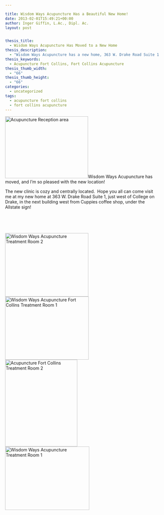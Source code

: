 ```yaml
---

title: Wisdom Ways Acupuncture Has a Beautiful New Home!
date: 2013-02-01T15:49:21+00:00
author: Inger Giffin, L.Ac., Dipl. Ac.
layout: post


thesis_title:
  - Wisdom Ways Acupuncture Has Moved to a New Home
thesis_description:
  - "Wisdom Ways Acupuncture has a new home, 363 W. Drake Road Suite 1. It's cozy, inviting, and centrally located just west of College on Drake Road.  "
thesis_keywords:
  - Acupuncture Fort Collins, Fort Collins Acupuncture
thesis_thumb_width:
  - "66"
thesis_thumb_height:
  - "66"
categories:
  - uncategorized
tags:
  - acupuncture fort collins
  - fort collins acupuncture
---
```

[<img class="alignleft wp-image-1396 " title="Acupuncture Reception " src="http://www.wisdomwaysacupuncture.com/wp-content/uploads/2013/02/IMG_2035-150x112.jpg" alt="Acupuncture Reception area" width="270" height="201" />](http://www.wisdomwaysacupuncture.com/wp-content/uploads/2013/02/IMG_2035.jpg)Wisdom Ways Acupuncture has moved, and I&#8217;m so pleased with the new location!

The new clinic is cozy and centrally located.  Hope you all can come visit me at my new home at 363 W. Drake Road Suite 1, just west of College on Drake, in the next building west from Cuppies coffee shop, under the Allstate sign!

&nbsp;

&nbsp;

[<img class="wp-image-3428 alignleft" title="Acupuncture Clinic waiting area" src="http://www.wisdomwaysacupuncture.com/wp-content/uploads/2013/02/IMG_2057-150x114.jpg" alt="Wisdom Ways Acupuncture Treatment Room 2" width="271" height="206" srcset="http://www.wisdomwaysacupuncture.com/wp-content/uploads/2013/02/IMG_2057-150x114.jpg 150w, http://www.wisdomwaysacupuncture.com/wp-content/uploads/2013/02/IMG_2057-300x229.jpg 300w, http://www.wisdomwaysacupuncture.com/wp-content/uploads/2013/02/IMG_2057-768x585.jpg 768w, http://www.wisdomwaysacupuncture.com/wp-content/uploads/2013/02/IMG_2057-1024x781.jpg 1024w" sizes="(max-width: 271px) 100vw, 271px" />](http://www.wisdomwaysacupuncture.com/wp-content/uploads/2013/02/IMG_2057.jpg)[<img class="wp-image-3429 alignright" src="http://www.wisdomwaysacupuncture.com/wp-content/uploads/2013/02/IMG_2068-150x113.jpg" alt="Wisdom Ways Acupuncture Fort Collins Treatment Room 1" width="272" height="205" srcset="http://www.wisdomwaysacupuncture.com/wp-content/uploads/2013/02/IMG_2068-150x113.jpg 150w, http://www.wisdomwaysacupuncture.com/wp-content/uploads/2013/02/IMG_2068-300x225.jpg 300w, http://www.wisdomwaysacupuncture.com/wp-content/uploads/2013/02/IMG_2068-768x576.jpg 768w, http://www.wisdomwaysacupuncture.com/wp-content/uploads/2013/02/IMG_2068-1024x768.jpg 1024w" sizes="(max-width: 272px) 100vw, 272px" />](http://www.wisdomwaysacupuncture.com/wp-content/uploads/2013/02/IMG_2068.jpg)[<img class="wp-image-3432 alignright" src="http://www.wisdomwaysacupuncture.com/wp-content/uploads/2013/02/Acupuncture-Fort-Collins-Treatment-Room-2-125x150.jpg" alt="Acupuncture Fort Collins Treatment Room 2" width="235" height="282" srcset="http://www.wisdomwaysacupuncture.com/wp-content/uploads/2013/02/Acupuncture-Fort-Collins-Treatment-Room-2-125x150.jpg 125w, http://www.wisdomwaysacupuncture.com/wp-content/uploads/2013/02/Acupuncture-Fort-Collins-Treatment-Room-2-251x300.jpg 251w, http://www.wisdomwaysacupuncture.com/wp-content/uploads/2013/02/Acupuncture-Fort-Collins-Treatment-Room-2-768x920.jpg 768w, http://www.wisdomwaysacupuncture.com/wp-content/uploads/2013/02/Acupuncture-Fort-Collins-Treatment-Room-2-855x1024.jpg 855w" sizes="(max-width: 235px) 100vw, 235px" />](http://www.wisdomwaysacupuncture.com/wp-content/uploads/2013/02/Acupuncture-Fort-Collins-Treatment-Room-2.jpg)[<img class="alignleft wp-image-3427" src="http://www.wisdomwaysacupuncture.com/wp-content/uploads/2013/02/IMG_2839-150x113.jpg" alt="Wisdom Ways Acupuncture Treatment Room 1" width="274" height="206" srcset="http://www.wisdomwaysacupuncture.com/wp-content/uploads/2013/02/IMG_2839-150x113.jpg 150w, http://www.wisdomwaysacupuncture.com/wp-content/uploads/2013/02/IMG_2839-300x225.jpg 300w, http://www.wisdomwaysacupuncture.com/wp-content/uploads/2013/02/IMG_2839-768x576.jpg 768w, http://www.wisdomwaysacupuncture.com/wp-content/uploads/2013/02/IMG_2839-1024x768.jpg 1024w" sizes="(max-width: 274px) 100vw, 274px" />](http://www.wisdomwaysacupuncture.com/wp-content/uploads/2013/02/IMG_2839.jpg)